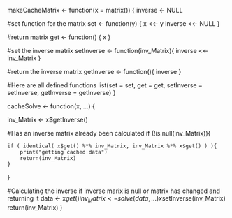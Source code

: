makeCacheMatrix <- function(x = matrix()) {
inverse <- NULL

#set function for the matrix
set <- function(y) {
    x <<- y
    inverse <<- NULL
}

#return matrix
get <- function() {
    x
}

#set the inverse matrix 
setInverse <- function(inv_Matrix){
    inverse <<- inv_Matrix
} 

#return the inverse matrix
getInverse <- function(){
    inverse
}

#Here are all defined functions
list(set = set,
     get = get,
     setInverse = setInverse,
     getInverse = getInverse)
}


cacheSolve <- function(x, ...) {

inv_Matrix <- x$getInverse()

#Has an inverse matrix already been calculated
if (!is.null(inv_Matrix)){
    
    if ( identical( x$get() %*% inv_Matrix, inv_Matrix %*% x$get() ) ){ 
        print("getting cached data")
        return(inv_Matrix)
    }
}

#Calculating the inverse if inverse marix is null or matrix has changed and returning it
data <- x$get()
inv_Matrix <- solve(data, ...)
x$setInverse(inv_Matrix)
return(inv_Matrix)
}
